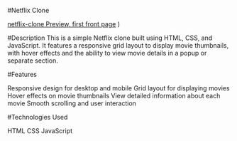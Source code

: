 #Netflix Clone

[netflix-clone Preview, first front page]([/images/]())
) 


#Description
This is a simple Netflix clone built using HTML, CSS, and JavaScript. It features a responsive grid layout to display movie thumbnails, with hover effects and the ability to view movie details in a popup or separate section.

#Features

Responsive design for desktop and mobile
Grid layout for displaying movies
Hover effects on movie thumbnails
View detailed information about each movie
Smooth scrolling and user interaction

#Technologies Used

HTML
CSS
JavaScript
